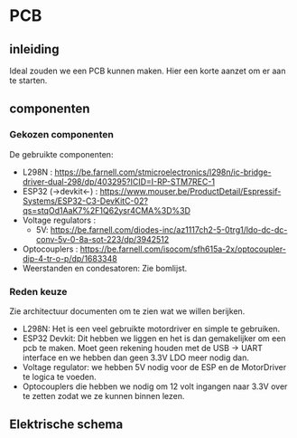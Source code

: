 # PCB

## inleiding

Ideal zouden we een PCB kunnen maken. Hier een korte aanzet om er aan te starten.

## componenten

### Gekozen componenten

De gebruikte componenten:
 - L298N : https://be.farnell.com/stmicroelectronics/l298n/ic-bridge-driver-dual-298/dp/403295?ICID=I-RP-STM7REC-1
 - ESP32 (->devkit<-) : https://www.mouser.be/ProductDetail/Espressif-Systems/ESP32-C3-DevKitC-02?qs=stqOd1AaK7%2F1Q62ysr4CMA%3D%3D
 - Voltage regulators : 
    -  5V: https://be.farnell.com/diodes-inc/az1117ch2-5-0trg1/ldo-dc-dc-conv-5v-0-8a-sot-223/dp/3942512
 - Optocouplers : https://be.farnell.com/isocom/sfh615a-2x/optocoupler-dip-4-tr-o-p/dp/1683348
 - Weerstanden en condesatoren: Zie bomlijst.

 ### Reden keuze

Zie architectuur documenten om te zien wat we willen berijken. </br>

- L298N: Het is een veel gebruikte motordriver en simple te gebruiken.
- ESP32 Devkit: Dit hebben we liggen en het is dan gemakelijker om een pcb te maken. Moet geen rekening houden met de USB -> UART interface en we hebben dan geen 3.3V LDO meer nodig dan.
- Voltage regulator: we hebben 5V nodig voor de ESP en de MotorDriver te logica te voeden.
- Optocouplers die hebben we nodig om 12 volt ingangen naar 3.3V over te zetten zodat we ze kunnen binnen lezen.

## Elektrische schema
